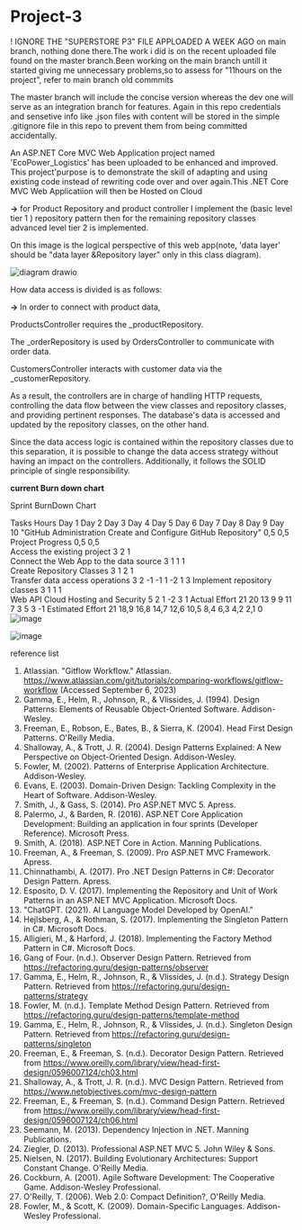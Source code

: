  # Project-3
 
 
 ! IGNORE THE "SUPERSTORE P3" FILE APPLOADED A WEEK AGO on main branch, nothing done there.The work i did is on the recent uploaded file found on the master branch.Been working on the main branch untill it started giving me unnecessary problems,so to assess for "11hours on the project", refer to main branch old commmits



 

The master branch will include the concise version whereas the dev one will serve as an integration branch for features.
Again in this repo credentials and sensetive info like .json files with content will be stored in the simple .gitignore file in this repo to prevent them from being committed accidentally.

An ASP.NET Core MVC Web Application project  named 'EcoPower_Logistics' has been uploaded to be  enhanced and improved. This project'purpose is to demonstrate the skill of adapting and using existing code instead of rewriting code over and over again.This  .NET Core MVC Web Applicatiion will then be Hosted on Cloud 

**->** for Product Repository and product controller I implement the (basic level tier 1 ) repository pattern then for the remaining repository classes advanced level tier 2 is implemented. 

On this image is the logical perspective of this web app(note, 'data layer' should be  "data layer &Repository layer" only in this class diagram).

![diagram drawio](https://github.com/Bongani-4/CMPG-323-Project-3_35016752/assets/140083292/e058a270-2d04-4060-9c33-2f68e7c76d6c)

How data access is divided is as follows:

**->** In order to connect with product data,

ProductsController requires the _productRepository.

The _orderRepository is used by OrdersController to communicate with order data.

CustomersController interacts with customer data via the _customerRepository.

As a result, the controllers are in charge of handling HTTP requests, controlling the data flow between the view classes and repository classes, and providing pertinent responses. The database's data is accessed and updated by the repository classes, on the other hand.

Since the data access logic is contained within the repository classes due to this separation, it is possible to change the data access strategy without having an impact on the controllers. Additionally, it follows the SOLID principle of single responsibility.


**current Burn down chart**

Sprint BurnDown Chart												
												
Tasks		Hours	Day 1	Day 2	Day 3	Day 4	Day 5	Day 6	Day 7	Day 8	Day 9	Day 10
"GitHub Administration	Create and Configure GitHub Repository"		0,5	0,5									
Project Progress		0,5	0,5									
Access the existing project		3		2	1							
Connect the Web App to the data source		3			1				1		1	
Create Repository Classes		3			1			2	1			
Transfer data access operations		3		2			-1	-1	1	-2	1	3
Implement repository classes		3		1			1		1			
Web API Cloud Hosting and Security		5		2	1		-2	3				1
	Actual Effort	21	20	13	9	9	11	7	3	5	3	-1
	Estimated Effort	21	18,9	16,8	14,7	12,6	10,5	8,4	6,3	4,2	2,1	0
![image](https://github.com/Bongani-4/CMPG-323--overview/assets/140083292/c720feeb-7cac-42cb-b52f-c9edf2a3a0bb)

![image](https://github.com/Bongani-4/CMPG-323--overview/assets/140083292/ca3698c9-572c-414a-a0ee-911ec1089bd9)








reference list
1. Atlassian. "Gitflow Workflow." Atlassian. https://www.atlassian.com/git/tutorials/comparing-workflows/gitflow-workflow (Accessed September 6, 2023)
2. Gamma, E., Helm, R., Johnson, R., & Vlissides, J. (1994). Design Patterns: Elements of Reusable Object-Oriented Software. Addison-Wesley.
3. Freeman, E., Robson, E., Bates, B., & Sierra, K. (2004). Head First Design Patterns. O'Reilly Media.
4. Shalloway, A., & Trott, J. R. (2004). Design Patterns Explained: A New Perspective on Object-Oriented Design. Addison-Wesley.
5. Fowler, M. (2002). Patterns of Enterprise Application Architecture. Addison-Wesley.
6. Evans, E. (2003). Domain-Driven Design: Tackling Complexity in the Heart of Software. Addison-Wesley.
7. Smith, J., & Gass, S. (2014). Pro ASP.NET MVC 5. Apress.
8. Palermo, J., & Barden, R. (2016). ASP.NET Core Application Development: Building an application in four sprints (Developer Reference). Microsoft Press.
9. Smith, A. (2018). ASP.NET Core in Action. Manning Publications.
10. Freeman, A., & Freeman, S. (2009). Pro ASP.NET MVC Framework. Apress.
11. Chinnathambi, A. (2017). Pro .NET Design Patterns in C#: Decorator Design Pattern. Apress.
12. Esposito, D. V. (2017). Implementing the Repository and Unit of Work Patterns in an ASP.NET MVC Application. Microsoft Docs.
13. "ChatGPT. (2021). AI Language Model Developed by OpenAI."
15. Hejlsberg, A., & Rothman, S. (2017). Implementing the Singleton Pattern in C#. Microsoft Docs.
16. Alligieri, M., & Harford, J. (2018). Implementing the Factory Method Pattern in C#. Microsoft Docs.
17. Gang of Four. (n.d.). Observer Design Pattern. Retrieved from https://refactoring.guru/design-patterns/observer
18. Gamma, E., Helm, R., Johnson, R., & Vlissides, J. (n.d.). Strategy Design Pattern. Retrieved from https://refactoring.guru/design-patterns/strategy
19. Fowler, M. (n.d.). Template Method Design Pattern. Retrieved from https://refactoring.guru/design-patterns/template-method
20. Gamma, E., Helm, R., Johnson, R., & Vlissides, J. (n.d.). Singleton Design Pattern. Retrieved from https://refactoring.guru/design-patterns/singleton
21. Freeman, E., & Freeman, S. (n.d.). Decorator Design Pattern. Retrieved from https://www.oreilly.com/library/view/head-first-design/0596007124/ch03.html
22. Shalloway, A., & Trott, J. R. (n.d.). MVC Design Pattern. Retrieved from https://www.netobjectives.com/mvc-design-pattern
23. Freeman, E., & Freeman, S. (n.d.). Command Design Pattern. Retrieved from https://www.oreilly.com/library/view/head-first-design/0596007124/ch06.html
24.  Seemann, M. (2013). Dependency Injection in .NET. Manning Publications.
25. Ziegler, D. (2013). Professional ASP.NET MVC 5. John Wiley & Sons.
26. Nielsen, N. (2017). Building Evolutionary Architectures: Support Constant Change. O'Reilly Media.
27. Cockburn, A. (2001). Agile Software Development: The Cooperative Game. Addison-Wesley Professional.
28. O'Reilly, T. (2006). Web 2.0: Compact Definition?, O'Reilly Media.
29. Fowler, M., & Scott, K. (2009). Domain-Specific Languages. Addison-Wesley Professional.

